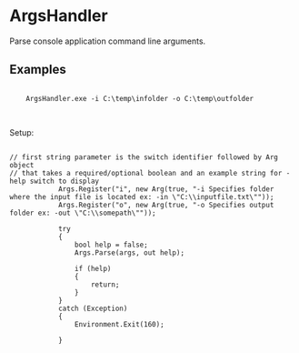 # ArgsHandler
Parse console application command line arguments.

## Examples
<pre>
<code>
	ArgsHandler.exe -i C:\temp\infolder -o C:\temp\outfolder
	
</code>
</pre>

</pre>

Setup:
<pre>
<code>
// first string parameter is the switch identifier followed by Arg object 
// that takes a required/optional boolean and an example string for -help switch to display
            Args.Register("i", new Arg(true, "-i Specifies folder where the input file is located ex: -in \"C:\\inputfile.txt\""));
            Args.Register("o", new Arg(true, "-o Specifies output folder ex: -out \"C:\\somepath\""));

            try
            {
                bool help = false;
                Args.Parse(args, out help);

                if (help)
                {
                    return;
                }
            }
            catch (Exception)
            {
                Environment.Exit(160);

            }	
</code>
</pre>